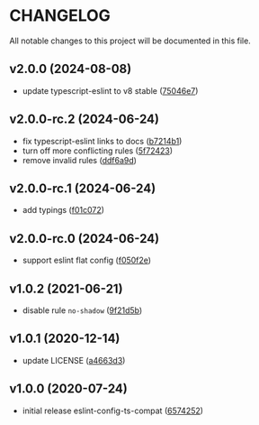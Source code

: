 # CHANGELOG

All notable changes to this project will be documented in this file.

## v2.0.0 (2024-08-08)

- update typescript-eslint to v8 stable ([75046e7](https://github.com/sibiraj-s/eslint-config-ts-compat/commit/75046e7))

## v2.0.0-rc.2 (2024-06-24)

- fix typescript-eslint links to docs ([b7214b1](https://github.com/sibiraj-s/eslint-config-ts-compat/commit/b7214b1))
- turn off more conflicting rules ([5f72423](https://github.com/sibiraj-s/eslint-config-ts-compat/commit/5f72423))
- remove invalid rules ([ddf6a9d](https://github.com/sibiraj-s/eslint-config-ts-compat/commit/ddf6a9d))

## v2.0.0-rc.1 (2024-06-24)

- add typings ([f01c072](https://github.com/sibiraj-s/eslint-config-ts-compat/commit/f01c072))

## v2.0.0-rc.0 (2024-06-24)

- support eslint flat config ([f050f2e](https://github.com/sibiraj-s/eslint-config-ts-compat/commit/f050f2e))

## v1.0.2 (2021-06-21)

- disable rule `no-shadow` ([9f21d5b](https://github.com/sibiraj-s/eslint-config-ts-compat/commit/9f21d5b))

## v1.0.1 (2020-12-14)

- update LICENSE ([a4663d3](https://github.com/sibiraj-s/eslint-config-ts-compat/commit/a4663d3))

## v1.0.0 (2020-07-24)

- initial release eslint-config-ts-compat ([6574252](https://github.com/sibiraj-s/eslint-config-ts-compat/commit/6574252))
